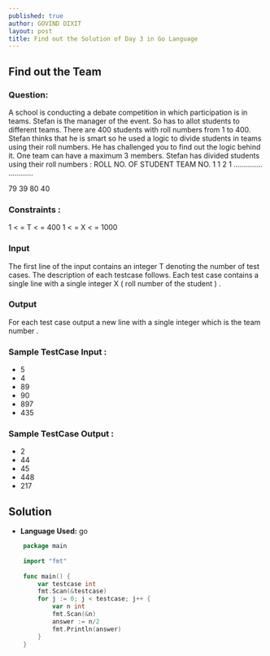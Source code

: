 ```yaml
---
published: true
author: GOVIND DIXIT
layout: post
title: Find out the Solution of Day 3 in Go Language
---
```


## Find out the Team

### Question:

A school is conducting a debate competition in which participation is in teams. Stefan is the manager of the event. So has to allot students to different teams. There are 400 students with roll numbers from 1 to 400. Stefan thinks that he is smart so he used a logic to divide students in teams using their roll numbers. He has challenged you to find out the logic behind it. One team can have a maximum 3 members. Stefan has divided students using their roll numbers :
ROLL NO. OF STUDENT TEAM NO.
1 1
2 1
.............. ............

79 39
80 40

### Constraints :

1 < = T < = 400
1 < = X < = 1000

### Input

The first line of the input contains an integer T denoting the number of test cases. The description of each testcase follows. Each test case contains a single line with a single integer X ( roll number of the student ) .

### Output

For each test case output a new line with a single integer which is the team number .

### Sample TestCase Input :

- 5
- 4
- 89
- 90
- 897
- 435

### Sample TestCase Output :

- 2
- 44
- 45
- 448
- 217


## Solution

- **Language Used:** go

```go
    package main
     
    import "fmt"
     
    func main() {
    	var testcase int
    	fmt.Scan(&testcase)
    	for j := 0; j < testcase; j++ {
    		var n int
    		fmt.Scan(&n)
    		answer := n/2
    		fmt.Println(answer)
    	}
    }
```
